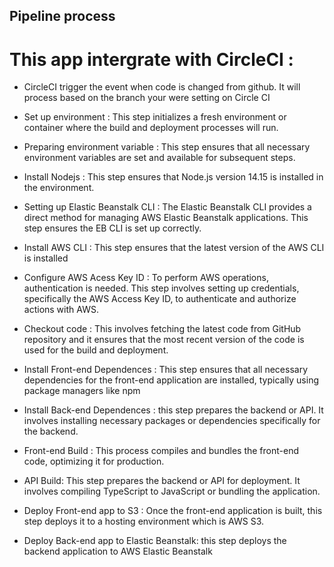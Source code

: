 ## Pipeline process

# This app intergrate with CircleCI :

- CircleCI trigger the event when code is changed from github. It will process based on the branch your were setting on Circle CI

- Set up environment : This step initializes a fresh environment or container where the build and deployment processes will run.

- Preparing environment variable : This step ensures that all necessary environment variables are set and available for subsequent steps.

- Install Nodejs : This step ensures that Node.js version 14.15 is installed in the environment.

- Setting up Elastic Beanstalk CLI : The Elastic Beanstalk CLI provides a direct method for managing AWS Elastic Beanstalk applications. This step ensures the EB CLI is set up correctly.

- Install AWS CLI : This step ensures that the latest version of the AWS CLI is installed

- Configure AWS Acess Key ID : To perform AWS operations, authentication is needed. This step involves setting up credentials, specifically the AWS Access Key ID, to authenticate and authorize actions with AWS.

- Checkout code : This involves fetching the latest code from GitHub repository and it ensures that the most recent version of the code is used for the build and deployment.

- Install Front-end Dependences : This step ensures that all necessary dependencies for the front-end application are installed, typically using package managers like npm

- Install Back-end Dependences : this step prepares the backend or API. It involves installing necessary packages or dependencies specifically for the backend.

- Front-end Build : This process compiles and bundles the front-end code, optimizing it for production.

- API Build: This step prepares the backend or API for deployment. It involves compiling TypeScript to JavaScript or bundling the application.

- Deploy Front-end app to S3 : Once the front-end application is built, this step deploys it to a hosting environment which is AWS S3.

- Deploy Back-end app to Elastic Beanstalk: this step deploys the backend application to AWS Elastic Beanstalk
